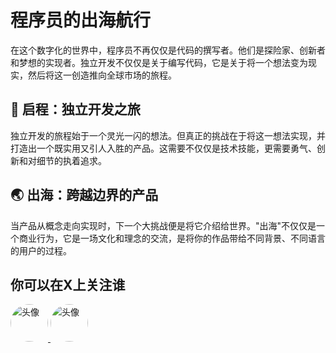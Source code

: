 # 程序员的出海航行

在这个数字化的世界中，程序员不再仅仅是代码的撰写者。他们是探险家、创新者和梦想的实现者。独立开发不仅仅是关于编写代码，它是关于将一个想法变为现实，然后将这一创造推向全球市场的旅程。

## 🚀 **启程：独立开发之旅**

独立开发的旅程始于一个灵光一闪的想法。但真正的挑战在于将这一想法实现，并打造出一个既实用又引人入胜的产品。这需要不仅仅是技术技能，更需要勇气、创新和对细节的执着追求。

## 🌏 **出海：跨越边界的产品**

当产品从概念走向实现时，下一个大挑战便是将它介绍给世界。"出海"不仅仅是一个商业行为，它是一场文化和理念的交流，是将你的作品带给不同背景、不同语言的用户的过程。

## 你可以在X上关注谁

<a href="https://twitter.com/lidangzzz" title="lidangzzz)">
<img src="https://pbs.twimg.com/profile_images/1589854626282618880/Pl_kF0yY_400x400.jpg" alt="头像" style="width: 60px; height: 60px; border-radius: 50%;">
</a>
<a href="https://twitter.com/lxfater" title="lxfater)">
<img src="https://pbs.twimg.com/profile_images/1723719195995807744/9JIAjVJr_400x400.jpg" alt="头像" style="width: 60px; height: 60px; border-radius: 50%;">
</a>




